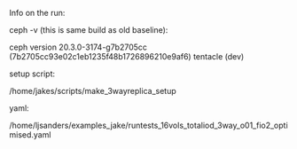 Info on the run:

ceph -v (this is same build as old baseline):

ceph version 20.3.0-3174-g7b2705cc (7b2705cc93e02c1eb1235f48b1726896210e9af6) tentacle (dev) 

setup script:

/home/jakes/scripts/make_3wayreplica_setup

yaml:

/home/ljsanders/examples_jake/runtests_16vols_totaliod_3way_o01_fio2_optimised.yaml
